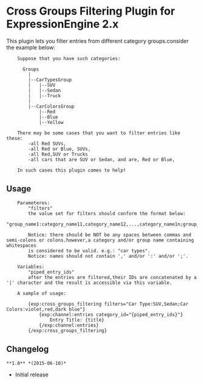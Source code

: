  # Cross Groups Filtering Plugin for ExpressionEngine 2.x

 This plugin lets you filter entries from different category groups.consider the example below:

        Suppose that you have such categories:

          Groups
            |
            |--CarTypesGroup
            |   |--SUV
            |   |--Sedan
            |   |--Truck
            |
            |--CarColorsGroup
                |--Red
                |--Blue
                |--Yellow

        There may be some cases that you want to filter entries like these:
            -all Red SUVs,
            -all Red or Blue, SUVs,
            -all Red,SUV or Trucks
            -all cars that are SUV or Sedan, and are, Red or Blue,

        In such cases this plugin comes to help!

## Usage

        Parameteres:
            "filters"
            the value set for filters should conform the format below:
            "group_name1:category_name11,category_name12,...,category_name1n;group_name2:category_name21,category_name22,...,category_name2n,..."

            Notice: there should be NOT be any spaces between commas and semi-colons or colons.however,a category and/or group name containing whitespaces
            is considered to be valid. e.g.: "car types".
            Notice: names should not contain ',' and/or ':' and/or ';'.

        Variables:
            "piped_entry_ids"
            after the entries are filtered,their IDs are concatenated by a '|' character and the result is accessible via this variable.

        A sample of usage:

            {exp:cross_groups_filtering filters="Car Type:SUV,Sedan;Car Colors:violet,red,dark blue"}
                {exp:channel:entries category_id="{piped_entry_ids}"}
                    Entry Title: {title}
                {/exp:channel:entries}
            {/exp:cross_groups_filtering}

## Changelog

    **1.0** *(2015-06-10)*

* Initial release